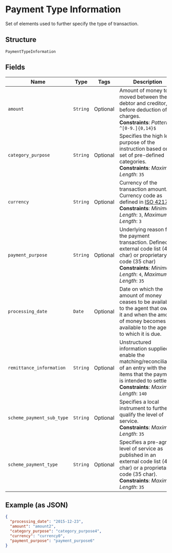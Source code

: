 
# Payment Type Information

Set of elements used to further specify the type of transaction.

## Structure

`PaymentTypeInformation`

## Fields

| Name | Type | Tags | Description |
|  --- | --- | --- | --- |
| `amount` | `String` | Optional | Amount of money to be moved between the debtor and creditor, before deduction of charges.<br>**Constraints**: *Pattern*: `^[0-9.]{0,14}$` |
| `category_purpose` | `String` | Optional | Specifies the high level purpose of the instruction based on a set of pre-defined categories.<br>**Constraints**: *Maximum Length*: `35` |
| `currency` | `String` | Optional | Currency of the transaction amount. Currency code as defined in [ISO 4217](https://www.iso.org/iso/home/standards/currency_codes.htm)<br>**Constraints**: *Minimum Length*: `3`, *Maximum Length*: `3` |
| `payment_purpose` | `String` | Optional | Underlying reason for the payment transaction. Defined in external code list (4 char) or proprietary code (35 char)<br>**Constraints**: *Minimum Length*: `4`, *Maximum Length*: `35` |
| `processing_date` | `Date` | Optional | Date on which the amount of money ceases to be available to the agent that owes it and when the amount of money becomes available to the agent to which it is due. |
| `remittance_information` | `String` | Optional | Unstructured information supplied to enable the matching/reconciliation of an entry with the items that the payment is intended to settle.<br>**Constraints**: *Maximum Length*: `140` |
| `scheme_payment_sub_type` | `String` | Optional | Specifies a local instrument to further qualify the level of service.<br>**Constraints**: *Maximum Length*: `35` |
| `scheme_payment_type` | `String` | Optional | Specifies a pre-agreed level of service as published in an external code list (4 char) or a proprietary code (35 char).<br>**Constraints**: *Maximum Length*: `35` |

## Example (as JSON)

```json
{
  "processing_date": "2015-12-23",
  "amount": "amount2",
  "category_purpose": "category_purpose4",
  "currency": "currency0",
  "payment_purpose": "payment_purpose6"
}
```

